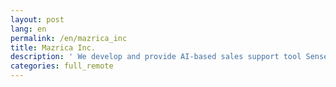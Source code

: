 ```yaml
---
layout: post
lang: en
permalink: /en/mazrica_inc
title: Mazrica Inc.
description: ' We develop and provide AI-based sales support tool Senses. There is a full remote and full flex system from with the intent of “Get results in the most productive places and times”. '
categories: full_remote
---
```

